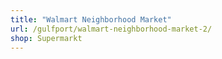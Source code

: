 ```yaml
---
title: "Walmart Neighborhood Market"
url: /gulfport/walmart-neighborhood-market-2/
shop: Supermarkt
---
```

